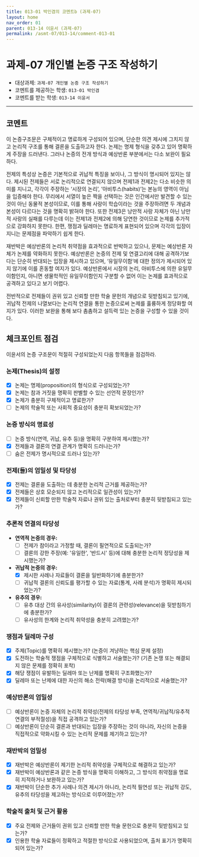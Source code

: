 ```yaml
---
title: 013-01 박인겸의 코멘트b (과제-07) 
layout: home
nav_order: 01
parent: 013-14 이윤서 (과제-07)
permalink: /asmt-07/013-14/comment-013-01
---
```


# 과제-07 개인별 논증 구조 작성하기

- 대상과제: `과제-07 개인별 논증 구조 작성하기`
- 코멘트를 제공하는 학생: `013-01 박인겸` 
- 코멘트를 받는 학생: `013-14 이윤서` 

---

## 코멘트

이 논증구조문은 구체적이고 명료하게 구성되어 있으며, 단순한 의견 제시에 그치지 않고 논리적 구조를 통해 결론을 도출하고자 한다. 논제는 명제 형식을 갖추고 있어 명확하게 주장을 드러낸다. 그러나 논증의 전개 방식과 예상반론 부분에서는 다소 보완이 필요하다.

전제의 특성상 논증은 기본적으로 귀납적 특징을 보이나, 그 방식이 명시되어 있지는 않다. 제시된 전제들은 서로 논리적으로 연결되지 않으며 전제1과 전제2는 다소 비슷한 의미를 지니고, 각각이 주장하는 ‘시장의 논리’, ’아비투스(habits)’는 본능의 영역이 아님을 입증해야 한다. 무리에서 서열이 높은 짝을 선택하는 것은 인간에서만 발견할 수 있는 것이 아닌 동물적 본성이므로, 이를 통해 사랑이 학습이라는 것을 주장하려면 두 개념과 본성이 다르다는 것을 명확히 밝혀야 한다. 또한 전제3은 낭만적 사랑 자체가 아닌 낭만적 사랑의 실패를 다루는데 이는 전제1과 전제2에 의해 당연한 것이므로 논제를 추가적으로 강화하지 못한다. 한편, 쟁점과 딜레마는 명료하게 표현되어 있으며 각각의 입장이 지니는 문제점을 파악하기 쉽게 한다.

재반박은 예상반론의 논리적 취약점을 효과적으로 반박하고 있으나, 문제는 예상반론 자체가 논제를 약화하지 못한다. 예상반론은 논증의 전제 및 연결고리에 대해 공격하기보다는 단순히 반대되는 입장을 제시하고 있으며, ‘유일무이함’에 대한 정의가 제시되어 있지 않기에 이를 혼동할 여지가 있다. 예상반론에서 시장의 논리, 아비투스에 의한 유일무이함인지, 아니면 생물학적인 유일무이함인지 구분할 수 없어 이는 논제를 효과적으로 공격하고 있다고 보기 어렵다.

전반적으로 전제들이 권위 있고 신뢰할 만한 학술 문헌의 개념으로 뒷받침되고 있기에, 귀납적 전제의 나열보다는 논리적 연결을 통한 논증으로써 논제를 훌륭하게 정당화할 여지가 있다. 이러한 보완을 통해 보다 촘촘하고 설득력 있는 논증을 구성할 수 있을 것이다.

## 체크포인트 점검

이윤서의 논증 구조문이 적절히 구성되었는지 다음 항목들을 점검하라.

### **논제(Thesis)의 설정**
- [x] 논제는 명제(proposition)의 형식으로 구성되었는가?
- [x] 논제는 참과 거짓을 명확히 판별할 수 있는 선언적 문장인가?
- [x] 논제가 충분히 구체적이고 명료한가?
- [ ] 논제의 학술적 또는 사회적 중요성이 충분히 확보되었는가?

### **논증 방식의 명료성**
- [ ] 논증 방식(연역, 귀납, 유추 등)을 명확히 구분하여 제시했는가?
- [x] 전제들과 결론의 연결 관계가 명확히 드러나는가?
- [ ] 숨은 전제가 명시적으로 드러나 있는가?

### **전제(들)의 엄밀성 및 타당성**
- [x] 전제는 결론을 도출하는 데 충분한 논리적 근거를 제공하는가?
- [x] 전제들은 상호 모순되지 않고 논리적으로 일관성이 있는가?
- [x] 전제들이 신뢰할 만한 학술적 자료나 권위 있는 출처로부터 충분히 뒷받침되고 있는가?

### **추론적 연결의 타당성**
- **연역적 논증의 경우:**
  - [ ] 전제가 참이라고 가정할 때, 결론이 필연적으로 도출되는가?
  - [ ] 결론의 강한 주장(예: '유일한', '반드시' 등)에 대해 충분한 논리적 정당성을 제시했는가?

- **귀납적 논증의 경우:**
  - [x] 제시한 사례나 자료들이 결론을 일반화하기에 충분한가?
  - [ ] 귀납적 결론의 신뢰도를 평가할 수 있는 자료(통계, 사례 분석)가 명확히 제시되었는가?

- **유추의 경우:**
  - [ ] 유추 대상 간의 유사성(similarity)이 결론의 관련성(relevance)을 뒷받침하기에 충분한가?
  - [ ] 유사성의 한계와 논리적 취약성을 충분히 고려했는가?

### **쟁점과 딜레마 구성**
- [x] 주제(Topic)를 명확히 제시했는가? (논증이 겨냥하는 핵심 문제 설정)
- [x] 도전하는 학술적 쟁점을 구체적으로 식별하고 서술했는가? (기존 논쟁 또는 해결되지 않은 문제를 정확히 포착)
- [x] 해당 쟁점이 유발하는 딜레마 또는 난제를 명확히 구조화했는가?
- [x] 딜레마 또는 난제에 대한 자신의 해소 전략(해결 방식)을 논리적으로 서술했는가?

### **예상반론의 엄밀성**
- [ ] 예상반론이 논증 자체의 논리적 취약성(전제의 타당성 부족, 연역적/귀납적/유추적 연결의 부적절성)을 직접 공격하고 있는가?
- [ ] 예상반론이 단순히 결론과 반대되는 입장을 주장하는 것이 아니라, 자신의 논증을 직접적으로 약화시킬 수 있는 논리적 문제를 제기하고 있는가?

### **재반박의 엄밀성**
- [x] 재반박은 예상반론이 제기한 논리적 취약성을 구체적으로 해결하고 있는가?
- [x] 재반박이 예상반론과 같은 논증 방식을 명확히 이해하고, 그 방식의 취약점을 명료히 지적하거나 보완하고 있는가?
- [x] 재반박이 단순한 추가 사례나 의견 제시가 아니라, 논리적 필연성 또는 귀납적 강도, 유추의 타당성을 제고하는 방식으로 이루어졌는가?

### **학술적 출처 및 근거 활용**
- [x] 주요 전제와 근거들이 권위 있고 신뢰할 만한 학술 문헌으로 충분히 뒷받침되고 있는가?
- [x] 인용한 학술 자료들이 정확하고 적절한 방식으로 사용되었으며, 출처 표기가 명확히 되어 있는가?
